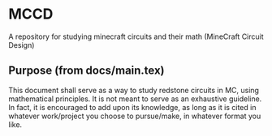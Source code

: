 # MCCD
A repository for studying minecraft circuits and their math (MineCraft Circuit Design)

## Purpose (from docs/main.tex)
This document shall serve as a way to study redstone circuits in MC, using mathematical principles. It is not meant to serve as an exhaustive guideline. In fact, it is encouraged to add upon its knowledge, as long as it is cited in whatever work/project you choose to pursue/make, in whatever format you like.

